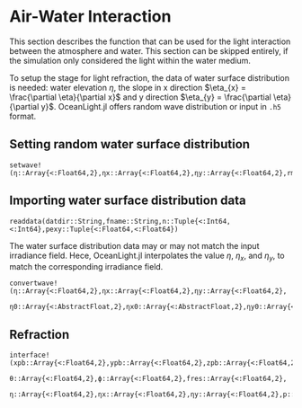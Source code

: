 # Air-Water Interaction

This section describes the function that can be used for the light interaction between the atmosphere and water. This section can be skipped entirely, if the simulation only considered the light within the water medium.

To setup the stage for light refraction, the data of water surface distribution is needed: water elevation $\eta$, the slope in x direction $\eta_{x} = \frac{\partial \eta}{\partial x}$ and y direction $\eta_{y} = \frac{\partial \eta}{\partial y}$. OceanLight.jl offers random wave distribution or input in `.h5` format. 

## Setting random water surface distribution

```@docs
setwave!(η::Array{<:Float64,2},ηx::Array{<:Float64,2},ηy::Array{<:Float64,2},rms::Float64,p::Param)
```

## Importing water surface distribution data

```@docs
readdata(datdir::String,fname::String,n::Tuple{<:Int64,<:Int64},pexy::Tuple{<:Float64,<:Float64})
```
The water surface distribution data may or may not match the input irradiance field. Hece, OceanLight.jl interpolates the value $\eta$, $\eta_x$, and $\eta_y$, to match the corresponding irradiance field. 

```@docs
convertwave!(η::Array{<:Float64,2},ηx::Array{<:Float64,2},ηy::Array{<:Float64,2},
                      η0::Array{<:AbstractFloat,2},ηx0::Array{<:AbstractFloat,2},ηy0::Array{<:AbstractFloat,2},kbc=0::Int64)
```

## Refraction

```@docs
interface!(xpb::Array{<:Float64,2},ypb::Array{<:Float64,2},zpb::Array{<:Float64,2},
                    θ::Array{<:Float64,2},ϕ::Array{<:Float64,2},fres::Array{<:Float64,2},
                    η::Array{<:Float64,2},ηx::Array{<:Float64,2},ηy::Array{<:Float64,2},p::Param)
```